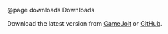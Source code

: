 @page downloads Downloads

Download the latest version from [GameJolt](http://gamejolt.com/games/unity-api/15887) or [GitHub](https://github.com/loicteixeira/gj-unity-api/releases).
